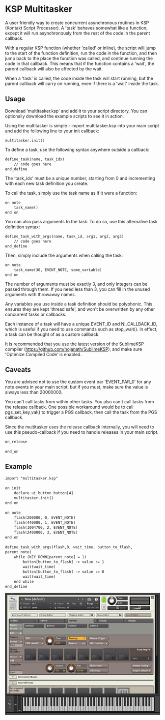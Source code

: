 # KSP Multitasker
 
A user friendly way to create concurrent asynchronous routines in KSP (Kontakt Script Processor). A 'task' behaves somewhat like a function, except it will run asynchronously from the rest of the code in the parent callback. 

With a regular KSP function (whether 'called' or inline), the script will jump to the start of the function definition, run the code in the function, and then jump back to the place the function was called, and continue running the code in that callback. This means that if the function contains a 'wait', the parent callback will also be affected by the wait.

When a 'task' is called, the code inside the task will start running, but the parent callback will carry on running, even if there is a 'wait' inside the task.

## Usage

Download 'multitasker.ksp' and add it to your script directory. You can optionally download the example scripts to see it in action.

Using the multitasker is simple - import multitasker.ksp into your main script and add the following line to your init callback:

	multitasker.init()

To define a task, use the following syntax anywhere outside a callback:

	define_task(name, task_idx)
		// code goes here
	end_define

The 'task_idx' must be a unique number, starting from 0 and incrementing with each new task definition you create.

To call the task, simply use the task name as if it were a function:

	on note
		task_name() 
	end on

You can also pass arguments to the task. To do so, use this alternative task definition syntax:

	define_task_with_args(name, task_id, arg1, arg2, arg3)
		// code goes here
	end_define

Then, simply include the arguments when calling the task:

	on note
		task_name(30, EVENT_NOTE, some_variable)
	end on

The number of arguments must be exactly 3, and only integers can be passed through them. If you need less than 3, you can fill in the unused arguments with throwaway names.

Any variables you use inside a task definition should be polyphonic. This ensures they are kept 'thread safe', and won't be overwritten by any other concurrent tasks or callbacks.

Each instance of a task will have a unique EVENT_ID and NI_CALLBACK_ID, which is useful if you need to use commands such as stop_wait(). In effect, a task can be thought of as a custom callback.

It is recommended that you use the latest version of the SublimeKSP compiler (https://github.com/nojanath/SublimeKSP), and make sure 'Optimize Compiled Code' is enabled.


## Caveats
You are advised not to use the custom event par 'EVENT_PAR_0' for any note events in your main script, but if you must, make sure the value is always less than 20000000.

You can't call tasks from within other tasks. You also can't call tasks from the release callback. One possible workaround would be to call pgs_set_key_val() to trigger a PGS callback, then call the task from the PGS callback.

Since the multitasker uses the release callback internally, you will need to use this pseudo-callback if you need to handle releases in your main script. 

	on_release

	end_on

## Example


	import "multitasker.ksp"

	on init
		declare ui_button button[4]
		multitasker.init()
	end on

	on note
		flash(200000, 0, EVENT_NOTE)
		flash(440000, 1, EVENT_NOTE)
		flash(1004700, 2, EVENT_NOTE)
		flash(2400000, 3, EVENT_NOTE)
	end on	

	define_task_with_args(flash,0, wait_time, button_to_flash, parent_note)
		while (KEY_DOWN[parent_note] = 1)
			button[button_to_flash] -> value := 1
			wait(wait_time)
			button[button_to_flash] -> value := 0
			wait(wait_time)
		end while
	end_define


![](example2.gif)
